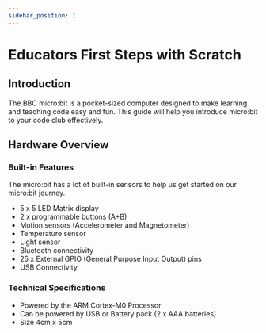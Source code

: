 ```yaml
---
sidebar_position: 1
---
```


# Educators First Steps with Scratch

## Introduction

The BBC micro:bit is a pocket-sized computer designed to make learning and teaching code easy and fun. This guide will help you introduce micro:bit to your code club effectively.

## Hardware Overview

### Built-in Features

The micro:bit has a lot of built-in sensors to help us get started on our micro:bit journey.

* 5 x 5 LED Matrix display
* 2 x programmable buttons (A+B)
* Motion sensors (Accelerometer and Magnetometer)
* Temperature sensor
* Light sensor
* Bluetooth connectivity
* 25 x External GPIO (General Purpose Input Output) pins
* USB Connectivity

### Technical Specifications

* Powered by the ARM Cortex-M0 Processor
* Can be powered by USB or Battery pack (2 x AAA batteries)
* Size 4cm x 5cm
